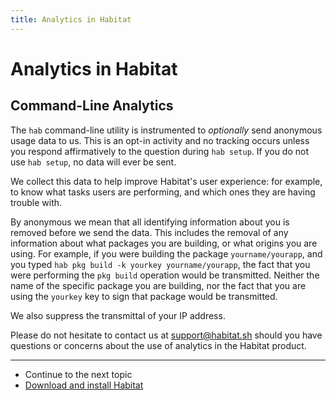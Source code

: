 ```yaml
---
title: Analytics in Habitat
---
```


# Analytics in Habitat

## Command-Line Analytics

The `hab` command-line utility is instrumented to _optionally_ send anonymous usage data to us. This is an opt-in activity and no tracking occurs unless you respond affirmatively to the question during `hab setup`. If you do not use `hab setup`, no data will ever be sent.

We collect this data to help improve Habitat's user experience: for example, to know what tasks users are performing, and which ones they are having trouble with.

By anonymous we mean that all identifying information about you is removed before we send the data. This includes the removal of any information about what packages you are building, or what origins you are using. For example, if you were building the package `yourname/yourapp`, and you typed `hab pkg build -k yourkey yourname/yourapp`, the fact that you were performing the `pkg build` operation would be transmitted. Neither the name of the specific package you are building, nor the fact that you are using the `yourkey` key to sign that package would be transmitted.

We also suppress the transmittal of your IP address.

Please do not hesitate to contact us at support@habitat.sh should you have questions or concerns about the use of analytics in the Habitat product.

<hr>
<ul class="main-content--link-nav">
  <li>Continue to the next topic</li>
  <li><a href="/tutorials/download">Download and install Habitat</a></li>
</ul>
